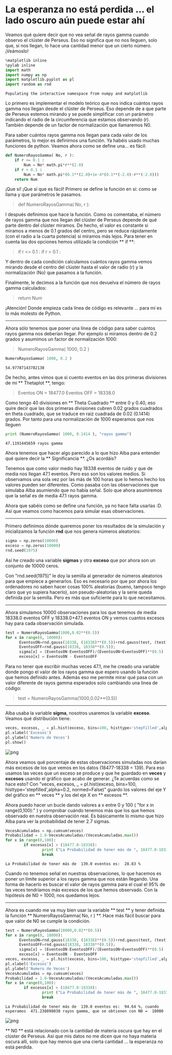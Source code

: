 # La esperanza no está perdida ... el lado oscuro aún puede estar ahí

Veamos qué quiere decir que no vea señal de rayos gamma cuando observo el clúster de Perseus. Eso no significa que no nos lleguen, solo que, si nos llegan, lo hace una cantidad menor que un cierto número. ¡Veámoslo!


```python
%matplotlib inline
%pylab inline
import math
import numpy as np
import matplotlib.pyplot as pl
import random as rnd
```

    Populating the interactive namespace from numpy and matplotlib


Lo primero es implementar el modelo teórico que nos indica cuántos rayos gamma nos llegan desde el clúster de Perseus. Eso depende de a que parte de Perseus estemos mirando y se puede simplificar con un parámetro indicando el radio de la circumferencia que estamos observando (r). También depende de un factor de normalización que llamaremos N0.

Para saber cuántos rayos gamma nos llegan para cada valor de los parámetros, lo mejor es definirnos una función. Ya habéis usado muchas funciones de python. Veamos ahora como se define una... es fácil:


```python
def NumeroRayosGamma( No, r ):
    if r <= 0.1 :
        Num = No* math.pi*r**(2.0)
    if r > 0.1 :
        Num = No* math.pi*(0.1**(2.0)+1e-4*(0.1**(-2.0)-r**(-2.0)))
    return Num
```

¡Que sí! ¡Que sí que es fácil!
Primero se define la función en sí: como se llama y que parámetros le pasamos.

> def NumeroRayosGamma( No, r ):

I después definimos que hace la función. Como os comentaba, el número de rayos gamma que nos llegan del clúster de Perseus depende de qué parte dentro del clúster miramos. De hecho, el valor es constante si miramos a menos de 0.1 grados del centro, pero se reduce rápidamente (con el radio a la cuarta potencia) si miramos más lejos. Para tener en cuenta las dos opciones hemos utilizado la condición ** if **:

> if r <= 0.1 :
> if r > 0.1 :

Y dentro de cada condición calculamos cuántos rayos gamma vemos mirando desde el centro del clúster hasta el valor de radio (r) y la normalización (No) que pasamos a la función.

Finalmente, le decimos a la función que nos devuelva el número de rayos gamma calculados:

> return Num

¡Atención! Donde empieza cada línea de código es relevante ... para mí es lo más molesto de Python.

--------------

Ahora sólo tenemos que poner una línea de código para saber cuántos rayos gamma nos deberían llegar. Por ejemplo si miramos dentro de 0.2 grados y asumimos un factor de normalización 1000:

> NumeroRayosGamma( 1000, 0.2 )


```python
NumeroRayosGamma( 1000, 0.2 )
```




    54.97787143782138



De hecho, antes vimos que si cuento eventos en las dos primeras divisiones de mi ** Thetaplot **, tengo:

> Eventos ON = 18477.0
> Eventos OFF = 18338.0

Como tengo 40 divisiones en ** Theta Cuadrado ** entre 0 y 0.40, eso quire decir que las dos primeras divisiones cubren 0.02 grados cuadrados en theta cuadrado, que se traduce en raiz cuadrada de 0.02 (0.1414) grados. Por tanto para una normalización de 1000 esperamos que nos lleguen


```python
print (NumeroRayosGamma( 1000, 0.1414 ), "rayos gamma")
```

    47.1191445659 rayos gamma


Ahora tenemos que hacer algo parecido a lo que hizo Alba para entender qué quiere decir la ** Significancia **. ¿Os acordáis?

Tenemos que como valor medio hay 18338 eventos de ruido y que de media nos llegan 47.1 eventos. Pero eso son los valores medios. Si observamos una sola vez por las más de 100 horas que lo hemos hecho los valores pueden ser diferentes. Como pasaba con las observaciones que simulaba Alba asumiendo que no había señal. Solo que ahora asumiremos que la señal es de media 47.1 rayos gamma.

Ahora que sabéis como se define una función, ya no hace falta usarlas :D. Así que veamos como hacemos para simular esas observaciones.

-------

Primero definimos dónde queremos poner los resultados de la simulación y inicializamos la función **rnd** que nos genera números aleatorios:


```python
sigma = np.zeros(10000)
exceso = np.zeros(10000)
rnd.seed(1975)
```

Así he creado una variable **sigmas** y otra **exceso** que por ahora son un conjunto de 10000 ceros.

Con "rnd.seed(1975)" le doy la semilla al generador de números aleatorios para que empiece a generarlos. Eso es necesario por que por ahora los ordenadores no saben hacer cosas 100% aleatorias (bueno, tampoco tengo claro que yo supiera hacerlo), son pseudo-aleatorias y la serie queda definida por la semilla. Pero es más que suficiente para lo que necesitamos.

----------

Ahora simulamos 10000 observaciones para los que tenemos de media 18338.0 eventos OFF y 18338.0+47.1 eventos ON y vemos cuantos excesos hay para cada observación simulada.



```python
test = NumeroRayosGamma(1000,0.02**(0.5))
for x in range(0, 10000):
      EventosON=rnd.gauss(18338, (18338)**(0.5))+rnd.gauss(test, (test)**(0.5));
      EventosOFF=rnd.gauss(18338, 18338**(0.5));
      sigma[x] = (EventosON-EventosOFF)/(EventosON+EventosOFF)**(0.5)
      exceso[x] = EventosON - EventosOFF
```

Para no tener que escribir muchas veces 47.1, me he creado una variable donde pongo el valor de los rayos gamma que espero usando la función que hemos definido antes. Además eso me permite mirar qué pasa con un valor diferente de rayos gamma esperados solo cambiando una linea de código:

> test = NumeroRayosGamma(1000,0.02**(0.5))

----------

Alba usaba la variable **sigma**, nosotros usaremos la variable **exceso**. Veamos qué distribución tiene.


```python
veces, excesos, _ = pl.hist(exceso, bins=100, histtype='stepfilled',alpha=0.2, normed=False)
pl.xlabel('Excesos')
pl.ylabel('Numero de Veces')
pl.show()
```


![png](night_3_4_files/night_3_4_13_0.png)


Ahora veamos qué porcentaje de estas observaciones simuladas nos darían más excesos de los que vemos en los datos (18477-18338 = 139). Para eso usamos las veces que un exceso se produce y que he guardado en **veces** y **excesos** usando el gráfico que acabo de generar. ¿Te acuerdas como se hace esto? Con "veces, excesos, _ = pl.hist(exceso, bins=100, histtype='stepfilled',alpha=0.2, normed=False)" guardo los valores del eje Y del gráfico en ** veces ** y los del eje X en ** excesos **.

Ahora puedo hacer un bucle dando valores a x entre 0 y 100 ( "for x in range(0,100):" ) y comprobar cuándo tenemos más que los que hemos observado en nuestra observación real. Es básicamente lo mismo que hizo Alba para ver la probabilidad de tener 2.7 sigmas.


```python
VecesAcumuladas = np.cumsum(veces)
Probabilidad = 1.0-VecesAcumuladas/(VecesAcumuladas.max())
for x in range(0,100):
        if excesos[x] > (18477.0-18338):
                print ("La Probabilidad de tener más de ", 18477.0-18338, "eventos es: ", Probabilidad[x]*100, "%")
                break
```

    La Probabilidad de tener más de  139.0 eventos es:  28.83 %


Cuando no tenemos señal en nuestras observaciones, lo que hacemos es poner un límite superior a los rayos gamma que nos están llegando. Una forma de hacerlo es buscar el valor de rayos gamma para el cual el 95% de las veces tendríamos más excesos de los que hemos observado. Con la hipótesis de N0 = 1000, nos quedamos lejos.

------

Ahora es cuando me va muy bien usar la variable ** test ** y tener definida la función ** NumeroRayosGamma( No, r ) **. Hace más fácil buscar para que valor de N0 se cumple la condición.


```python
test = NumeroRayosGamma(10000,0.02**(0.5))
for x in range(0, 10000):
      EventosON=rnd.gauss(18338, (18338)**(0.5))+rnd.gauss(test, (test)**(0.5));
      EventosOFF=rnd.gauss(18338, 18338**(0.5));
      sigma[x] = (EventosON-EventosOFF)/(EventosON+EventosOFF)**(0.5)
      exceso[x] = EventosON - EventosOFF
veces, excesos, _ = pl.hist(exceso, bins=100, histtype='stepfilled',alpha=0.2, normed=False)
pl.xlabel('Excesos')
pl.ylabel('Numero de Veces')
VecesAcumuladas = np.cumsum(veces)
Probabilidad = 1.0-VecesAcumuladas/(VecesAcumuladas.max())
for x in range(0,100):
        if excesos[x] > (18477.0-18338):
                print ("La Probabilidad de tener más de ", 18477.0-18338, "eventos es: ", Probabilidad[x]*100, "%, cuando esperamos ", test, "rayos gamma, que se obtienen con N0 = ",10000)
                break
```

    La Probabilidad de tener más de  139.0 eventos es:  94.64 %, cuando esperamos  471.238898038 rayos gamma, que se obtienen con N0 =  10000



![png](night_3_4_files/night_3_4_17_1.png)


** N0 ** está relacionado con la cantidad de materia oscura que hay en el clúster de Perseus. Así que mis datos no me dicen que no haya materia oscura allí, solo que hay menos que una cierta cantidad ... la esperanza no está perdida.
